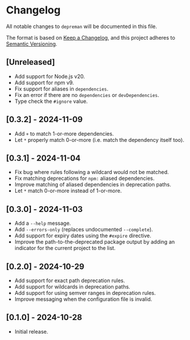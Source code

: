 <!-- SPDX-License-Identifier: CC0-1.0 -->

# Changelog

All notable changes to `depreman` will be documented in this file.

The format is based on [Keep a Changelog], and this project adheres to [Semantic
Versioning].

## [Unreleased]

- Add support for Node.js v20.
- Add support for npm v9.
- Fix support for aliases in `dependencies`.
- Fix an error if there are no `dependencies` or `devDependencies`.
- Type check the `#ignore` value.

## [0.3.2] - 2024-11-09

- Add `+` to match 1-or-more dependencies.
- Let `*` properly match 0-or-more (i.e. match the dependency itself too).

## [0.3.1] - 2024-11-04

- Fix bug where rules following a wildcard would not be matched.
- Fix matching deprecations for `npm:` aliased dependencies.
- Improve matching of aliased dependencies in deprecation paths.
- Let `*` match 0-or-more instead of 1-or-more.

## [0.3.0] - 2024-11-03

- Add a `--help` message.
- Add `--errors-only` (replaces undocumented `--complete`).
- Add support for expiry dates using the `#expire` directive.
- Improve the path-to-the-deprecated package output by adding an indicator for
  the current project to the list.

## [0.2.0] - 2024-10-29

- Add support for exact path deprecation rules.
- Add support for wildcards in deprecation paths.
- Add support for using semver ranges in deprecation rules.
- Improve messaging when the configuration file is invalid.

## [0.1.0] - 2024-10-28

- Initial release.

[keep a changelog]: https://keepachangelog.com/en/1.0.0/
[semantic versioning]: https://semver.org/spec/v2.0.0.html
